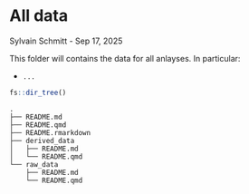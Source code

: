 # All data
Sylvain Schmitt -
Sep 17, 2025

This folder will contains the data for all anlayses. In particular:

- `...`

``` r
fs::dir_tree()
```

    .
    ├── README.md
    ├── README.qmd
    ├── README.rmarkdown
    ├── derived_data
    │   ├── README.md
    │   └── README.qmd
    └── raw_data
        ├── README.md
        └── README.qmd
